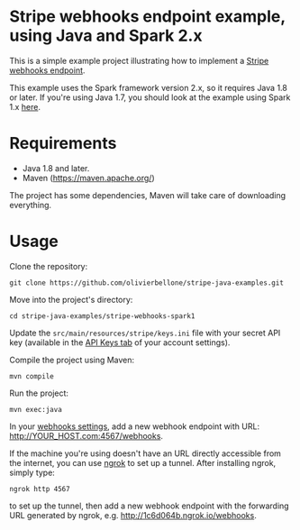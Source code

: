 # Stripe webhooks endpoint example, using Java and Spark 2.x

This is a simple example project illustrating how to implement a [Stripe webhooks endpoint](https://stripe.com/docs/webhooks).

This example uses the Spark framework version 2.x, so it requires Java 1.8 or later. If you're using Java 1.7, you should look at the example using Spark 1.x [here](../stripe-webhooks-spark1).

Requirements
============

- Java 1.8 and later.
- Maven (<https://maven.apache.org/>)

The project has some dependencies, Maven will take care of downloading everything.

Usage
=====

Clone the repository:

    git clone https://github.com/olivierbellone/stripe-java-examples.git

Move into the project's directory:

    cd stripe-java-examples/stripe-webhooks-spark1

Update the `src/main/resources/stripe/keys.ini` file with your secret API key (available in the [API Keys tab](https://dashboard.stripe.com/account/apikeys) of your account settings).

Compile the project using Maven:

    mvn compile

Run the project:

    mvn exec:java

In your [webhooks settings](https://dashboard.stripe.com/account/webhooks), add a new webhook endpoint with URL: <http://YOUR_HOST.com:4567/webhooks>.

If the machine you're using doesn't have an URL directly accessible from the internet, you can use [ngrok](https://ngrok.com/) to set up a tunnel. After installing ngrok, simply type:

    ngrok http 4567

to set up the tunnel, then add a new webhook endpoint with the forwarding URL generated by ngrok, e.g. <http://1c6d064b.ngrok.io/webhooks>.

